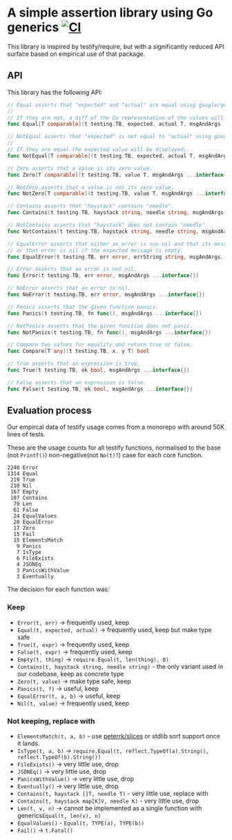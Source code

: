 # A simple assertion library using Go generics [![CI](https://github.com/alecthomas/assert/actions/workflows/ci.yml/badge.svg)](https://github.com/alecthomas/assert/actions/workflows/ci.yml)

This library is inspired by testify/require, but with a significantly reduced
API surface based on empirical use of that package.

## API

This library has the following API:

```go
// Equal asserts that "expected" and "actual" are equal using google/go-cmp.
//
// If they are not, a diff of the Go representation of the values will be displayed.
func Equal[T comparable](t testing.TB, expected, actual T, msgAndArgs ...interface{})

// NotEqual asserts that "expected" is not equal to "actual" using google/go-cmp.
//
// If they are equal the expected value will be displayed.
func NotEqual[T comparable](t testing.TB, expected, actual T, msgAndArgs ...interface{})

// Zero asserts that a value is its zero value.
func Zero[T comparable](t testing.TB, value T, msgAndArgs ...interface{})

// NotZero asserts that a value is not its zero value.
func NotZero[T comparable](t testing.TB, value T, msgAndArgs ...interface{})

// Contains asserts that "haystack" contains "needle".
func Contains(t testing.TB, haystack string, needle string, msgAndArgs ...interface{})

// NotContains asserts that "haystack" does not contain "needle".
func NotContains(t testing.TB, haystack string, needle string, msgAndArgs ...interface{})

// EqualError asserts that either an error is non-nil and that its message is what is expected,
// or that error is nil if the expected message is empty.
func EqualError(t testing.TB, err error, errString string, msgAndArgs...interface{})

// Error asserts that an error is not nil.
func Error(t testing.TB, err error, msgAndArgs ...interface{})

// NoError asserts that an error is nil.
func NoError(t testing.TB, err error, msgAndArgs ...interface{})

// Panics asserts that the given function panics.
func Panics(t testing.TB, fn func(), msgAndArgs ...interface{})

// NotPanics asserts that the given function does not panic.
func NotPanics(t testing.TB, fn func(), msgAndArgs ...interface{})

// Compare two values for equality and return true or false.
func Compare[T any](t testing.TB, x, y T) bool

// True asserts that an expression is true.
func True(t testing.TB, ok bool, msgAndArgs ...interface{})

// False asserts that an expression is false.
func False(t testing.TB, ok bool, msgAndArgs ...interface{})
```

## Evaluation process

Our empircal data of testify usage comes from a monorepo with around 50K lines
of tests.

These are the usage counts for all testify functions, normalised to the base
(not `Printf()`) non-negative(not `No(t)?`) case for each core function.

```text
2240 Error
1314 Equal
 219 True
 210 Nil
 167 Empty
 107 Contains
  79 Len
  61 False
  24 EqualValues
  20 EqualError
  17 Zero
  15 Fail
  15 ElementsMatch
   9 Panics
   7 IsType
   6 FileExists
   4 JSONEq
   3 PanicsWithValue
   3 Eventually
```

The decision for each function was:

### Keep

- `Error(t, err)` -> frequently used, keep
- `Equal(t, expected, actual)` -> frequently used, keep but make type safe
- `True(t, expr)` -> frequently used, keep
- `False(t, expr)` -> frequently used, keep
- `Empty(t, thing)` -> `require.Equal(t, len(thing), 0)`
- `Contains(t, haystack string, needle string)` - the only variant used in our codebase, keep as concrete type
- `Zero(t, value)` -> make type safe, keep
- `Panics(t, f)` -> useful, keep
- `EqualError(t, a, b)` -> useful, keep
- `Nil(t, value)` -> frequently used, keep

### Not keeping, replace with

- `ElementsMatch(t, a, b)` - use [peterrk/slices](https://github.com/peterrk/slices) or stdlib sort support once it lands.
- `IsType(t, a, b)` -> `require.Equal(t, reflect.TypeOf(a).String(), reflect.TypeOf(b).String())`
- `FileExists()` -> very little use, drop
- `JSONEq()` -> very little use, drop
- `PanicsWithValue()` -> very little use, drop
- `Eventually()` -> very little use, drop
- `Contains(t, haystack []T, needle T)` - very little use, replace with
- `Contains(t, haystack map[K]V, needle K)` - very little use, drop
- `Len(t, v, n)` -> cannot be implemented as a single function with generics`Equal(t, len(v), n)`
- `EqualValues()` - `Equal(t, TYPE(a), TYPE(b))`
- `Fail()` -> `t.Fatal()`
